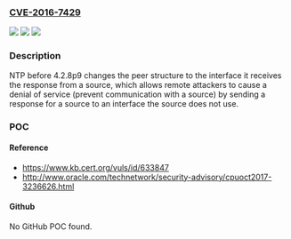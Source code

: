 ### [CVE-2016-7429](https://cve.mitre.org/cgi-bin/cvename.cgi?name=CVE-2016-7429)
![](https://img.shields.io/static/v1?label=Product&message=n%2Fa&color=blue)
![](https://img.shields.io/static/v1?label=Version&message=n%2Fa&color=blue)
![](https://img.shields.io/static/v1?label=Vulnerability&message=n%2Fa&color=brighgreen)

### Description

NTP before 4.2.8p9 changes the peer structure to the interface it receives the response from a source, which allows remote attackers to cause a denial of service (prevent communication with a source) by sending a response for a source to an interface the source does not use.

### POC

#### Reference
- https://www.kb.cert.org/vuls/id/633847
- http://www.oracle.com/technetwork/security-advisory/cpuoct2017-3236626.html

#### Github
No GitHub POC found.

